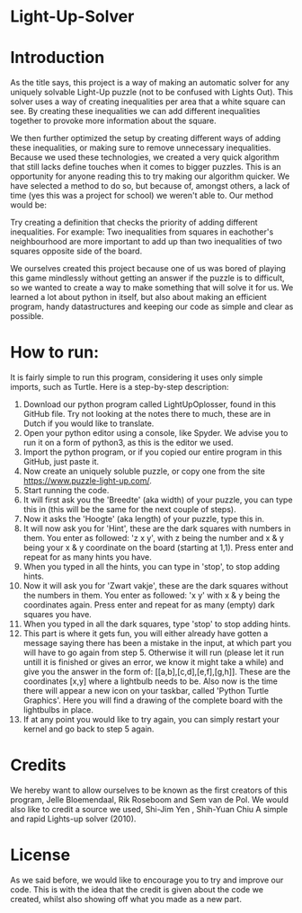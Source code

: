 # Light-Up-Solver

# Introduction
As the title says, this project is a way of making an automatic solver for any uniquely solvable Light-Up puzzle (not to be confused with Lights Out).
This solver uses a way of creating inequalities per area that a white square can see. By creating these inequalities we can add different inequalities together to provoke more information about the square.

We then further optimized the setup by creating different ways of adding these inequalities, or making sure to remove unnecessary inequalities.
Because we used these technologies, we created a very quick algorithm that still lacks define touches when it comes to bigger puzzles. This is an opportunity for anyone reading this to try making our algorithm quicker. We have selected a method to do so, but because of, amongst others, a lack of time (yes this was a project for school) we weren't able to. Our method would be:

Try creating a definition that checks the priority of adding different inequalities. For example: Two inequalities from squares in eachother's neighbourhood are more important to add up than two inequalities of two squares opposite side of the board.

We ourselves created this project because one of us was bored of playing this game mindlessly without getting an answer if the puzzle is to difficult, so we wanted to create a way to make something that will solve it for us. We learned a lot about python in itself, but also about making an efficient program, handy datastructures and keeping our code as simple and clear as possible.

# How to run:
It is fairly simple to run this program, considering it uses only simple imports, such as Turtle. Here is a step-by-step description:
1) Download our python program called LightUpOplosser, found in this GitHub file. Try not looking at the notes there to much, these are in Dutch if you would like to translate.
2) Open your python editor using a console, like Spyder. We advise you to run it on a form of python3, as this is the editor we used.
3) Import the python program, or if you copied our entire program in this GitHub, just paste it.
4) Now create an uniquely soluble puzzle, or copy one from the site https://www.puzzle-light-up.com/.
5) Start running the code.
6) It will first ask you the 'Breedte' (aka width) of your puzzle, you can type this in (this will be the same for the next couple of steps).
7) Now it asks the 'Hoogte' (aka length) of your puzzle, type this in.
8) It will now ask you for 'Hint', these are the dark squares with numbers in them. You enter as followed: 'z x y', with z being the number and x & y being your x & y coordinate on the board (starting at 1,1). Press enter and repeat for as many hints you have.
9) When you typed in all the hints, you can type in 'stop', to stop adding hints.
10) Now it will ask you for 'Zwart vakje', these are the dark squares without the numbers in them. You enter as followed: 'x y' with x & y being the coordinates again. Press enter and repeat for as many (empty) dark squares you have.
11) When you typed in all the dark squares, type 'stop' to stop adding hints.
12) This part is where it gets fun, you will either already have gotten a message saying there has been a mistake in the input, at which part you will have to go again from step 5. Otherwise it will run (please let it run untill it is finished or gives an error, we know it might take a while) and give you the answer in the form of:
[[a,b],[c,d],[e,f],[g,h]]. These are the coordinates [x,y] where a lightbulb needs to be. Also now is the time there will appear a new icon on your taskbar, called 'Python Turtle Graphics'. Here you will find a drawing of the complete board with the lightbulbs in place.
13) If at any point you would like to try again, you can simply restart your kernel and go back to step 5 again.

# Credits
We hereby want to allow ourselves to be known as the first creators of this program, Jelle Bloemendaal, Rik Roseboom and Sem van de Pol. We would also like to credit a source we used, Shi-Jim Yen , Shih-Yuan Chiu A simple and rapid Lights-up solver (2010).

# License
As we said before, we would like to encourage you to try and improve our code. This is with the idea that the credit is given about the code we created, whilst also showing off what you made as a new part.

